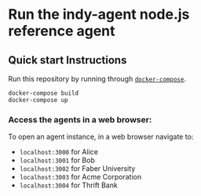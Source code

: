 # Run the indy-agent node.js reference agent

## Quick start Instructions

Run this repository by running through [`docker-compose`](https://docs.docker.com/compose/).

```
docker-compose build
docker-compose up
```

### Access the agents in a web browser:

To open an agent instance, in a web browser navigate to:
* `localhost:3000` for Alice
* `localhost:3001` for Bob
* `localhost:3002` for Faber University
* `localhost:3003` for Acme Corporation
* `localhost:3004` for Thrift Bank 
